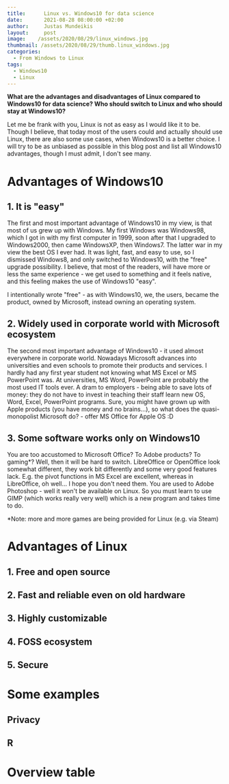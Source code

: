 ```yaml
---
title:      Linux vs. Windows10 for data science
date:       2021-08-28 08:00:00 +02:00
author:     Justas Mundeikis
layout:     post
image:    /assets/2020/08/29/linux_windows.jpg
thumbnail: /assets/2020/08/29/thumb.linux_windows.jpg
categories:
  - From Windows to Linux
tags:
  - Windows10
  - Linux
---
```

**What are the advantages and disadvantages of Linux compared to Windows10 for data science? Who should switch to Linux and who should stay at Windows10?**<!--more-->

Let me be frank with you, Linux is not as easy as I would like it to be. Though I believe, that today most of the users could and actually should use Linux, there are also some use cases, when Windows10 is a better choice. I will try to be as unbiased as possible in this blog post and list all Windows10 advantages, though I must admit, I don't see many.

# Advantages of Windows10

## 1. It is "easy"
The first and most important advantage of Windows10 in my view, is that most of us grew up with Windows. My first Windows was Windows98, which I got in with my first computer in 1999, soon after that I upgraded to Windows2000, then came WindowsXP, then Windows7. The latter war in my view the best OS I ever had. It was light, fast, and easy to use, so I dismissed Windows8, and only switched to Windows10, with the "free" upgrade possibility. I believe, that most of the readers, will have more or less the same experience - we get used to something and it feels native, and this feeling makes the use of Windows10 "easy".

I intentionally wrote "free" - as with Windows10, we, the users, became the product, owned by Microsoft, instead owning an operating system.

## 2. Widely used in corporate world with Microsoft ecosystem
The second most important advantage of Windows10 - it used almost everywhere in corporate world. Nowadays Microsoft advances into universities and even schools to promote their products and services. I hardly had any first year student not knowing what MS Excel or MS PowerPoint was. At universities, MS Word, PowerPoint are probably the most used IT tools ever. A dram to employers - being able to save lots of money: they do not have to invest in teaching their staff learn new OS, Word, Excel, PowerPoint programs. Sure, you might have grown up with Apple products (you have money and no brains...), so what does the quasi-monopolist Microsoft do? - offer MS Office for Apple OS :D

## 3. Some software works only on Windows10
You are too accustomed to Microsoft Office? To Adobe products? To gaming*? Well, then it will be hard to switch. LibreOffice or OpenOffice look somewhat different, they work bit differently and some very good features lack. E.g. the pivot functions in MS Excel are excellent, whereas in LibreOffice, oh well... I hope you don't need them. You are used to Adobe Photoshop - well it won't be available on Linux. So you must learn to use GIMP (which works really very well) which is a new program and takes time to do.

*Note: more and more games are being provided for Linux (e.g. via Steam)


# Advantages of Linux

## 1. Free and open source

## 2. Fast and reliable even on old hardware

## 3. Highly customizable

## 4. FOSS ecosystem

## 5. Secure


# Some examples

## Privacy

## R

# Overview table
